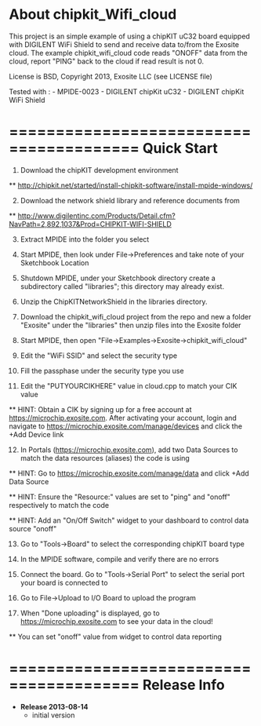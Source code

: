 About chipkit_Wifi_cloud
========================================
This project is an simple example of using a chipKIT uC32 board equipped with DIGILENT WiFi Shield to send and receive data to/from the Exosite cloud. The example chipkit_wifi_cloud code reads "ONOFF" data from the cloud, report "PING" back to the cloud if read result is not 0.

License is BSD, Copyright 2013, Exosite LLC (see LICENSE file)

Tested with :
    - MPIDE-0023
    - DIGILENT chipKit uC32
    - DIGILENT chipKit WiFi Shield

========================================
Quick Start
========================================
1. Download the chipKIT development environment

  ** http://chipkit.net/started/install-chipkit-software/install-mpide-windows/

2. Download the network shield library and reference documents from

 ** http://www.digilentinc.com/Products/Detail.cfm?NavPath=2,892,1037&Prod=CHIPKIT-WIFI-SHIELD

3. Extract MPIDE into the folder you select

4. Start MPIDE, then look under File->Preferences and take note of your Sketchbook Location

5. Shutdown MPIDE, under your Sketchbook directory create a subdirectory called "libraries"; this directory may already exist.

6. Unzip the ChipKITNetworkShield in the libraries directory.

7. Download the chipkit_wifi_cloud project from the repo and new a folder "Exosite" under the "libraries" then unzip files into the Exosite folder

8. Start MPIDE, then open "File->Examples->Exosite->chipkit_wifi_cloud"

9. Edit the "WiFi SSID" and select the security type 

10. Fill the passphase under the security type you use

11. Edit the "PUTYOURCIKHERE" value in cloud.cpp to match your CIK value

  ** HINT: Obtain a CIK by signing up for a free account at https://microchip.exosite.com. After activating your account, login and navigate to https://microchip.exosite.com/manage/devices and click the +Add Device link

12. In Portals (https://microchip.exosite.com), add two Data Sources to match the data resources (aliases) the code is using

  ** HINT: Go to https://microchip.exosite.com/manage/data and click +Add Data Source

  ** HINT: Ensure the "Resource:" values are set to "ping" and "onoff" respectively to match the code

  ** HINT: Add an "On/Off Switch" widget to your dashboard to control data source "onoff"

13. Go to "Tools->Board" to select the corresponding chipKIT board type

14. In the MPIDE software, compile and verify there are no errors

15. Connect the board. Go to "Tools->Serial Port" to select the serial port your board is connected to

16. Go to File->Upload to I/O Board to upload the program

17. When "Done uploading" is displayed, go to https://microchip.exosite.com to see your data in the cloud!

  ** You can set "onoff" value from widget to control data reporting

========================================
Release Info
========================================
* **Release 2013-08-14**
    - initial version
